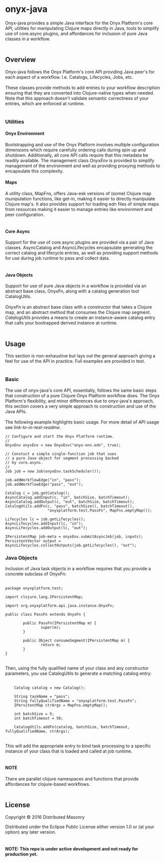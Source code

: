 # onyx-java

Onyx-java provides a simple Java interface for the Onyx Platform's core API, utilities for manipulating Clojure maps directly in Java, tools to simplify use of core.async plugins, and affordances for inclusion of pure Java classes in a workflow.   <br>
<br>

## Overview
Onyx-java follows the Onyx Platform's core API providing Java peer's for each aspect of a workflow. I.e. Catalogs, Lifecycles, Jobs, etc. <br>
<br>
These classes provide methods to add entries to your workflow description ensuring that they are converted into Clojure-native types when needed. Note that this approach doesn't validate semantic correctness of your entries, which are enforced at runtime.<br>
<br>
### Utilities

#### Onyx Environment 

Bootstrapping and use of the Onyx Platform involves multiple configuration dimensions which require carefully ordering calls during spin up and shutdown. Additionally, all core API calls require that this metadata be readily available. The management class *OnyxEnv* is provided to simplify management of the environment and well as providing proxying methods to encapsulate this complexity.

#### Maps

A utility class, MapFns, offers Java-esk versions of (some) Clojure map munipulation functions, like get-in, making it easier to directly manipulate Clojure map's. It also provides support for loading edn files of simple maps from resources making it easier to manage entries like environment and peer configuration. <br>
<br>

#### Core Async

Support for the use of core.async plugins are provided via a pair of Java classes. AsyncCatalog and AsyncLifecycles encapsulate generating the correct catalog and lifecycle entries, as well as providing support methods for use during job runtime to pass and collect data.<br>
<br>

#### Java Objects

Support for use of pure Java objects in a workflow is provided via an abstract base class, OnyxFn, along with a catalog generation tool CatalogUtils. <br>
<br>
*OnyxFn* is an abstract base class with a constructor that takes a Clojure map, and an abstract method that consumes the Clojure map segment. *CatalogUtils* provides a means to create an instance-aware catalog entry that calls your bootrapped derived instance at runtime.<br>
<br>

## Usage

This section is non-exhaustive but lays out the general approach giving a feel for use of the API in practice. Full examples are provided in test.<br>
<br>

### Basic

The use of onyx-java's core API, essentially, follows the same basic steps that construction of a pure Clojure Onyx Platform workflow does. The Onyx Platform's flexibility, and minor differences due to onyx-java's approach, this section covers a very simple approach to construction and use of the Java APIs.<br>
<br>
The following example highlights basic usage. For more detail of API usage see *link-to-in-test-readme*. <br>

```
// Configure and start the Onyx Platform runtime.
//
OnyxEnv onyxEnv = new OnyxEnv("onyx-env.edn", true);

// Constuct a simple single-function job that uses
// a pure Java object for segment processing backed
// by core.async.
//
Job job = new Job(onyxEnv.taskScheduler());

job.addWorkflowEdge("in", "pass");
job.addWorkflowEdge("pass", "out");

Catalog c = job.getCatalog();
AsyncCatalog.addInput(c, "in", batchSize, batchTimeout);
AsyncCatalog.addOutput(c, "out", batchSize, batchTimeout);
CatalogUtils.addFn(c, "pass", batchSize(), batchTimeout(),
                   "onyxplatform.test.PassFn", MapFns.emptyMap());

Lifecycles lc = job.getLifecycles();
AsyncLifecycles.addInput(lc, "in");
AsyncLifecycles.addOutput(lc, "out");

IPersistentMap job-meta = onyxEnv.submitAsyncJob(job, inputs);
PersistentVector output = AsyncLifecycles.collectOutputs(job.getLifecycles(), "out");
```


### Java Objects

Inclusion of Java task objects in a workflow requires that you provide a concrete subclass of OnyxFn:<br>
<br>

```
package onyxplatform.test;

import clojure.lang.IPersistentMap;

import org.onyxplatform.api.java.instance.OnyxFn;

public class PassFn extends OnyxFn {

        public PassFn(IPersistentMap m) {
                super(m);
        }

        public Object consumeSegment(IPersistentMap m) {
                return m;
        }
}
```

<br>
Then, using the fully qualified name of your class and any constructor parameters, you use CatalogUtils to generate a matching catalog entry:<br>
<br>

```
	Catalog catalog = new Catalog();

	String taskName = "pass";
	String fullyQualifiedName = "onyxplatform.test.PassFn";
	IPersitentMap ctrArgs = MapFns.emptyMap();

	int batchSize = 5;
	int batchTimeout = 50;

	CatalogUtils.addFn(catalog, batchSize, batchTimeout, fullyQualifiedName, ctrArgs);
```

<br>
This will add the appropriate entry to bind task processing to a specific instance of your class that is loaded and called at job runtime.<br>
<br>

#### **NOTE**

There are parallel clojure namespaces and functions that provide affordances for clojure-based workflows. <br>
<br>


## License

Copyright © 2016 Distributed Masonry

Distributed under the Eclipse Public License either version 1.0 or (at
your option) any later version.<br>
<br>

#### NOTE: This repo is under active development and not ready for production yet.
